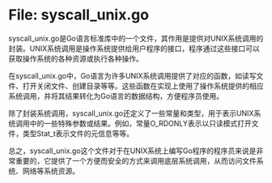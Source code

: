 # File: syscall_unix.go

syscall_unix.go是Go语言标准库中的一个文件，其作用是提供对UNIX系统调用的封装。UNIX系统调用是操作系统提供给用户程序的接口，程序通过这些接口可以获取操作系统的各种资源或执行各种操作。

在syscall_unix.go中，Go语言为许多UNIX系统调用提供了对应的函数，如读写文件、打开关闭文件、创建目录等等。这些函数在实现上使用了操作系统提供的相应系统调用，并将其结果转化为Go语言的数据结构，方便程序员使用。

除了封装系统调用，syscall_unix.go还定义了一些常量和类型，用于表示UNIX系统调用中的一些特殊参数或结果。例如，常量O_RDONLY表示以只读模式打开文件，类型Stat_t表示文件的元信息等等。

总之，syscall_unix.go这个文件对于在UNIX系统上编写Go程序的程序员来说是非常重要的，它提供了一个方便而安全的方式来调用底层系统调用，从而访问文件系统、网络等系统资源。

